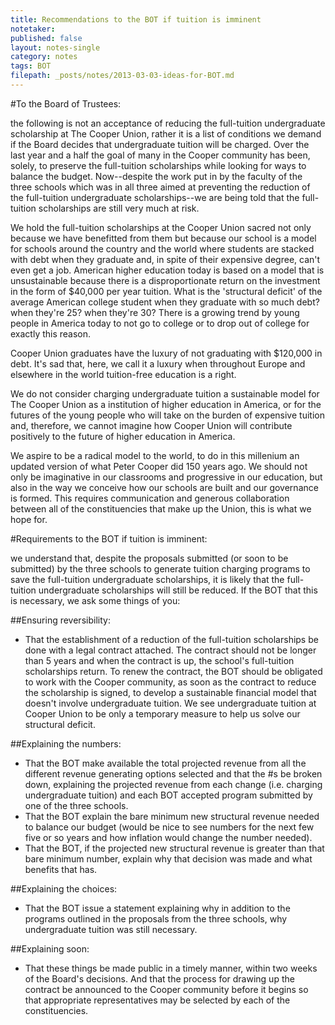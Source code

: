 ```yaml
---
title: Recommendations to the BOT if tuition is imminent
notetaker: 
published: false
layout: notes-single
category: notes
tags: BOT
filepath: _posts/notes/2013-03-03-ideas-for-BOT.md
---
```


#To the Board of Trustees: 

the following is not an acceptance of reducing the full-tuition undergraduate scholarship at The Cooper Union, rather it is a list of conditions we demand if the Board decides that undergraduate tuition will be charged. Over the last year and a half the goal of many in the Cooper community has been, solely, to preserve the full-tuition scholarships while looking for ways to balance the budget. Now--despite the work put in by the faculty of the three schools which was in all three aimed at preventing the reduction of the full-tuition undergraduate scholarships--we are being told that the full-tuition scholarships are still very much at risk.

We hold the full-tuition scholarships at the Cooper Union sacred not only because we have benefitted from them but because our school is a model for schools around the country and the world where students are stacked with debt when they graduate and, in spite of their expensive degree, can't even get a job. American higher education today is based on a model that is unsustainable because there is a disproportionate return on the investment in the form of $40,000 per year tuition. What is the 'structural deficit' of the average American college student when they graduate with so much debt? when they're 25? when they're 30? There is a growing trend by young people in America today to not go to college or to drop out of college for exactly this reason. 

Cooper Union graduates have the luxury of not graduating with $120,000 in debt. It's sad that, here, we call it a luxury when throughout Europe and elsewhere in the world tuition-free education is a right.

We do not consider charging undergraduate tuition a sustainable model for The Cooper Union as a institution of higher education in America, or for the futures of the young people who will take on the burden of expensive tuition and, therefore, we cannot imagine how Cooper Union will contribute positively to the future of higher education in America. 

We aspire to be a radical model to the world, to do in this millenium an updated version of what Peter Cooper did 150 years ago. We should not only be imaginative in our classrooms and progressive in our education, but also in the way we conceive how our schools are built and our governance is formed. This requires communication and generous collaboration between all of the constituencies that make up the Union, this is what we hope for. 

#Requirements to the BOT if tuition is imminent:

we understand that, despite the proposals submitted (or soon to be submitted) by the three schools to generate tuition charging programs to save the full-tuition undergraduate scholarships, it is likely that the full-tuition undergraduate scholarships will still be reduced. If the BOT that this is necessary, we ask some things of you:

##Ensuring reversibility:
- That the establishment of a reduction of the full-tuition scholarships be done with a legal contract attached. The contract should not be longer than 5 years and when the contract is up, the school's full-tuition scholarships return. To renew the contract, the BOT should be obligated to work with the Cooper community, as soon as the contract to reduce the scholarship is signed, to develop a sustainable financial model that doesn't involve undergraduate tuition. We see undergraduate tuition at Cooper Union to be only a temporary measure to help us solve our structural deficit. 

##Explaining the numbers:
- That the BOT make available the total projected revenue from all the different revenue generating options selected and that the #s be broken down, explaining the projected revenue from each change (i.e. charging undergraduate tuition) and each BOT accepted program submitted by one of the three schools. 
- That the BOT explain the bare minimum new structural revenue needed to balance our budget (would be nice to see numbers for the next few five or so years and how inflation would change the number needed). 
- That the BOT, if the projected new structural revenue is greater than that bare minimum number, explain why that decision was made and what benefits that has.

##Explaining the choices:
- That the BOT issue a statement explaining why in addition to the programs outlined in the proposals from the three schools, why undergraduate tuition was still necessary.

##Explaining soon:
- That these things be made public in a timely manner, within two weeks of the Board's decisions. And that the process for drawing up the contract be announced to the Cooper community before it begins so that appropriate representatives may be selected by each of the constituencies.